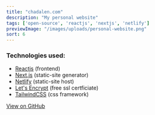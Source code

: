 ```yaml
---
title: "chadalen.com"
description: "My personal website"
tags: ['open-source', 'reactjs', 'nextjs', 'netlify']
previewImage: "/images/uploads/personal-website.png"
sort: 6
---
```


### Technologies used:
* [Reactjs](https://reactjs.org/) (frontend)
* [Next.js](https://nextjs.org/) (static-site generator)
* [Netlify](https://www.netlify.com/) (static-site host)
* [Let's Encrypt](https://letsencrypt.org/) (free ssl certficiate)
* [TailwindCSS](https://tailwindcss.com/) (css framework)

[View on GitHub](https://github.com/chadalen/personal-website)
